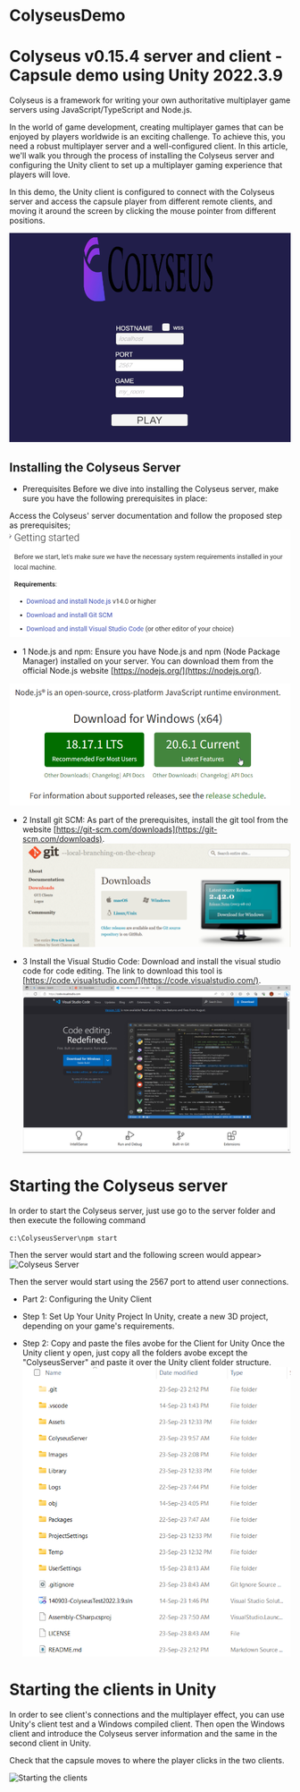 # ColyseusDemo
# Colyseus v0.15.4 server and client - Capsule demo using Unity 2022.3.9 

Colyseus is a framework for writing your own authoritative multiplayer game servers using JavaScript/TypeScript and Node.js.

In the world of game development, creating multiplayer games that can be enjoyed by players worldwide is an exciting challenge. To achieve this, you need a robust multiplayer server and a well-configured client. In this article, we'll walk you through the process of installing the Colyseus server and configuring the Unity client to set up a multiplayer gaming experience that players will love.

In this demo, the Unity client is configured to connect with the Colyseus server and access the capsule player from different remote clients, and moving it around the screen by clicking the mouse pointer from different positions.  

![Server test](Images/fArVJQRUIM.gif)

## Installing the Colyseus Server

* Prerequisites
Before we dive into installing the Colyseus server, make sure you have the following prerequisites in place:

Access the Colyseus' server documentation and follow the proposed step as prerequisites;
![Server installation prerequisites](Images/msedge_t4BYZNiAkq.png)

* 1 Node.js and npm: 
Ensure you have Node.js and npm (Node Package Manager) installed on your server. You can download them from the official Node.js website [https://nodejs.org/](https://nodejs.org/).

![Node.js installation](Images/msedge_66sLaMuhUI.png)

* 2 Install git SCM:
As part of the prerequisites, install the git tool from the website [https://git-scm.com/downloads](https://git-scm.com/downloads).
![Git SCM installation](Images/msedge_swdz4QQqQ6.png)

* 3 Install the Visual Studio Code:
Download and install the visual studio code for code editing. The link to download this tool is [https://code.visualstudio.com/](https://code.visualstudio.com/).
![Visual Studio Code](Images/msedge_iYhyKyKt5t.png)

# Starting the Colyseus server
In order to start the Colyseus server, just use go to the server folder and then execute the following command

`c:\ColyseusServer\npm start`

Then the server would start and the following screen would appear>
![Colyseus Server](Image/Code_o5VOl8gw0x.png)

Then the server would start using the 2567 port to attend user connections. 

* Part 2: Configuring the Unity Client
* Step 1: Set Up Your Unity Project
In Unity, create a new 3D project, depending on your game's requirements.

* Step 2: Copy and paste the files avobe for the Client for Unity
Once the Unity client y open, just copy all the folders avobe except the "ColyseusServer" and paste it over the Unity client folder structure. 
![Client preparation](Images/explorer_6LsRiwAGWn.png)

# Starting the clients in Unity 
In order to see client's connections and the multiplayer effect, you can use Unity's client test and a Windows compiled client. Then open the Windows client and introduce the Colyseus server information and the same in the second client in Unity.

Check that the capsule moves to where the player clicks in the two clients. 

![Starting the clients](Image/15kjxfbhhI.gif)








